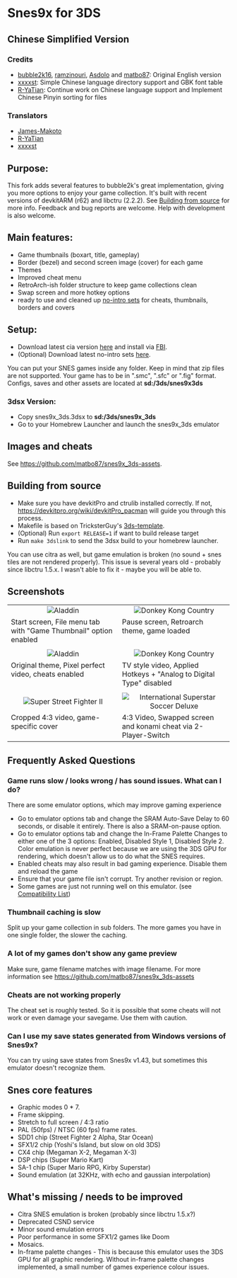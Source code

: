 # Snes9x for 3DS

## Chinese Simplified Version

### Credits
- [bubble2k16](https://github.com/bubble2k16), [ramzinouri](https://github.com/ramzinouri/snes9x_3ds), [Asdolo](https://github.com/Asdolo/snes9x_3ds_forwarder) and [matbo87](https://github.com/matbo87): Original English version
- [xxxxst](https://github.com/xxxxst): Simple Chinese language directory support and GBK font table
- [R-YaTian](https://github.com/R-YaTian): Continue work on Chinese language support and Implement Chinese Pinyin sorting for files

### Translators
- [James-Makoto](https://github.com/James-Makoto)
- [R-YaTian](https://github.com/R-YaTian)
- [xxxxst](https://github.com/xxxxst)

## Purpose:

This fork adds several features to bubble2k's great implementation, giving you more options to enjoy your game collection. It's built with recent versions of devkitARM (r62) and libctru (2.2.2). See [Building from source](#building-from-source) for more info. Feedback and bug reports are welcome. Help with development is also welcome. 

## Main features:

* Game thumbnails (boxart, title, gameplay)
* Border (bezel) and second screen image (cover) for each game
* Themes
* Improved cheat menu
* RetroArch-ish folder structure to keep game collections clean
* Swap screen and more hotkey options
* ready to use and cleaned up [no-intro sets](https://github.com/matbo87/snes9x_3ds-assets) for cheats, thumbnails, borders and covers 

## Setup:

* Download latest cia version [here](https://github.com/R-YaTian/snes9x_3ds/releases) and install via [FBI](https://github.com/Steveice10/FBI/releases).
* (Optional) Download latest no-intro sets [here](https://github.com/matbo87/snes9x_3ds-assets/releases).

You can put your SNES games inside any folder. Keep in mind that zip files are not supported. Your game has to be in ".smc", ".sfc" or ".fig" format.<br>
Configs, saves and other assets are located at **sd:/3ds/snes9x3ds**

### 3dsx Version:
* Copy snes9x_3ds.3dsx to **sd:/3ds/snes9x_3ds**
* Go to your Homebrew Launcher and launch the snes9x_3ds emulator


## Images and cheats
See https://github.com/matbo87/snes9x_3ds-assets.


## Building from source
* Make sure you have devkitPro and ctrulib installed correctly. 
If not, https://devkitpro.org/wiki/devkitPro_pacman will guide you through this process.
* Makefile is based on TricksterGuy's [3ds-template](https://github.com/TricksterGuy/3ds-template). 
* (Optional) Run `export RELEASE=1` if want to build release target
* Run `make 3dslink` to send the 3dsx build to your homebrew launcher.

You can use citra as well, but game emulation is broken (no sound + snes tiles are not rendered properly). This issue is several years old - probably since libctru 1.5.x.
I wasn't able to fix it - maybe you will be able to.

## Screenshots

<table>
  <tr>
    <td width="50%" align="center"><img src="screenshots/dark-mode-file-menu.png" alt="Aladdin" valign="bottom"></td>
    <td width="50%" align="center"><img src="screenshots/retroarch-pause-screen.png" alt="Donkey Kong Country" valign="bottom"></td>
  </tr>
  <tr>
    <td valign="top" width="50%">Start screen, File menu tab with "Game Thumbnail" option enabled</td>
    <td valign="top" width="50%">Pause screen, Retroarch theme, game loaded</td>
  </tr>
  <tr><td colspan="2"></td></tr>
  <tr></tr>
  <tr>
    <td width="50%" align="center"><img src="screenshots/aladdin-pp-cheats.png" alt="Aladdin" valign="bottom"></td>
    <td width="50%" align="center"><img src="screenshots/dkc-tvstyle-hotkeys.png" alt="Donkey Kong Country" valign="bottom"></td>
  </tr>
  <tr>
    <td valign="top" width="50%">Original theme, Pixel perfect video, cheats enabled</td>
    <td valign="top" width="50%">TV style video, Applied Hotkeys + "Analog to Digital Type" disabled</td>
  </tr>
  <tr><td colspan="2"></td></tr>
  <tr></tr>
  <tr>
    <td width="50%" align="center"><img src="screenshots/sf2-cropped-border-cover.png" alt="Super Street Fighter II" valign="bottom"></td>
    <td width="50%" align="center"><img src="screenshots/issd-screen-swap-konami-cheat.png" alt="International Superstar Soccer Deluxe" valign="bottom"></td>
  </tr>
  <tr>
    <td valign="top" width="50%">Cropped 4:3 video, game-specific cover</td>
    <td valign="top" width="50%">4:3 Video, Swapped screen and konami cheat via 2-Player-Switch</td>
  </tr>
 </table>


## Frequently Asked Questions

### Game runs slow / looks wrong / has sound issues. What can I do?

There are some emulator options, which may improve gaming experience

* Go to emulator options tab and change the SRAM Auto-Save Delay to 60 seconds, or disable it entirely. There is also a SRAM-on-pause option.
* Go to emulator options tab and change the In-Frame Palette Changes to either one of the 3 options: Enabled, Disabled Style 1, Disabled Style 2. Color emulation is never perfect because we are using the 3DS GPU for rendering, which doesn't allow us to do what the SNES requires.
* Enabled cheats may also result in bad gaming experience. Disable them and reload the game
* Ensure that your game file isn't corrupt. Try another revision or region.
* Some games are just not running well on this emulator. (see [Compatibility List](http://wiki.gbatemp.net/wiki/Snes9x_for_3DS))


### Thumbnail caching is slow
Split up your game collection in sub folders. The more games you have in one single folder, the slower the caching.

### A lot of my games don't show any game preview
Make sure, game filename matches with image filename. For more information see https://github.com/matbo87/snes9x_3ds-assets

### Cheats are not working properly

The cheat set is roughly tested. So it is possible that some cheats will not work or even damage your savegame. Use them with caution.

### Can I use my save states generated from Windows versions of Snes9x?

You can try using save states from Snes9x v1.43, but sometimes this emulator doesn't recognize them.


## Snes core features
* Graphic modes 0 * 7.
* Frame skipping.
* Stretch to full screen / 4:3 ratio
* PAL (50fps) / NTSC (60 fps) frame rates.
* SDD1 chip (Street Fighter 2 Alpha, Star Ocean)
* SFX1/2 chip (Yoshi's Island, but slow on old 3DS)
* CX4 chip (Megaman X-2, Megaman X-3)
* DSP chips (Super Mario Kart)
* SA-1 chip (Super Mario RPG, Kirby Superstar)
* Sound emulation (at 32KHz, with echo and gaussian interpolation)

## What's missing / needs to be improved
* Citra SNES emulation is broken (probably since libctru 1.5.x?)
* Deprecated CSND service
* Minor sound emulation errors
* Poor performance in some SFX1/2 games like Doom
* Mosaics.
* In-frame palette changes - This is because this emulator uses the 3DS GPU for all graphic rendering. Without in-frame palette changes implemented, a small number of games experience colour issues.
